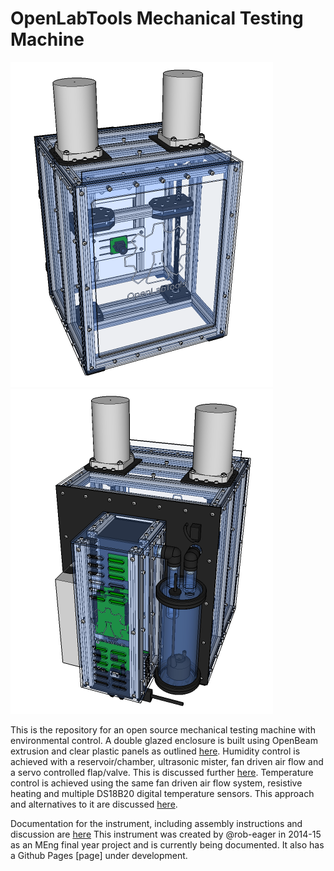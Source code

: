 # OpenLabTools Mechanical Testing Machine

![](cad/renders/0_main_view_small.png) ![](cad/renders/1_rear_view_small.png)

This is the repository for an open source mechanical testing machine with environmental control. A double glazed enclosure is built using OpenBeam extrusion and clear plastic panels as outlined [here](https://github.com/OpenLabTools/Resources-EnvironmentalChambers). Humidity control is achieved with a reservoir/chamber, ultrasonic mister, fan driven air flow and a servo controlled flap/valve. This is discussed further [here](https://github.com/OpenLabTools/Resources-HumidityControl). Temperature control is achieved using the same fan driven air flow system, resistive heating and multiple DS18B20 digital temperature sensors. This approach and alternatives to it are discussed [here](https://github.com/OpenLabTools/Resources-TemperatureControl).

Documentation for the instrument, including assembly instructions and discussion are [here](docs/00-getting_started.md)
This instrument was created by @rob-eager in 2014-15 as an MEng final year project and is currently being documented. It also has a Github Pages [page] under development.
